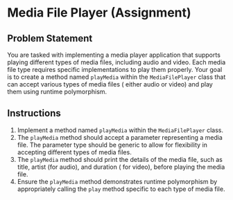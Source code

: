 # Media File Player (Assignment)

## Problem Statement

You are tasked with implementing a media player application that supports playing different types of media files,
including audio and video. Each media file type requires specific implementations to play them properly. Your goal is to
create a method named `playMedia` within the `MediaFilePlayer` class that can accept various types of media files (
either audio or video) and play them using runtime polymorphism.

## Instructions

1. Implement a method named `playMedia` within the `MediaFilePlayer` class.
2. The `playMedia` method should accept a parameter representing a media file. The parameter type should be generic to
   allow for flexibility in accepting different types of media files.
3. The `playMedia` method should print the details of the media file, such as title, artist (for audio), and duration (
   for video), before playing the media file.
4. Ensure the `playMedia` method demonstrates runtime polymorphism by appropriately calling the `play` method specific
   to each type of media file.